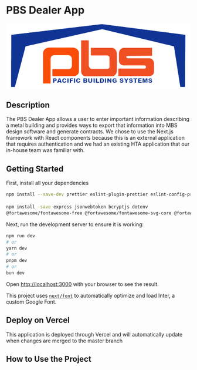 # PBS Dealer App

![PBS Logo](./public/images/pbslogo.png)

## Description

The PBS Dealer App allows a user to enter important information describing a metal building and provides ways to export that information into MBS design software and generate contracts. We chose to use the Next.js framework with React components because this is an external application that requires authentication and we had an existing HTA application that our in-house team was familiar with. 

## Getting Started

First, install all your dependencies

```bash
npm install --save-dev prettier eslint-plugin-prettier eslint-config-prettier nodemon concurrently @types/bcrypt three @types/three

npm install -save express jsonwebtoken bcryptjs dotenv
@fortawesome/fontawesome-free @fortawesome/fontawesome-svg-core @fortawesome/react-fontawesome @fortawesome/free-solid-svg-icons next-pwa next react react-dom next-auth bcrypt mariadb @fortawesome/free-regular-svg-icons basic-ftp
```

Next, run the development server to ensure it is working:

```bash
npm run dev
# or
yarn dev
# or
pnpm dev
# or
bun dev
```

Open [http://localhost:3000](http://localhost:3000) with your browser to see the result.

This project uses [`next/font`](https://nextjs.org/docs/basic-features/font-optimization) to automatically optimize and load Inter, a custom Google Font.

## Deploy on Vercel

This application is deployed through Vercel and will automatically update when changes are merged to the master branch

## How to Use the Project

